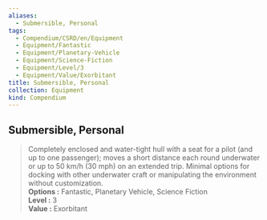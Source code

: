 ```yaml
---
aliases:
  - Submersible, Personal
tags:
  - Compendium/CSRD/en/Equipment
  - Equipment/Fantastic
  - Equipment/Planetary-Vehicle
  - Equipment/Science-Fiction
  - Equipment/Level/3
  - Equipment/Value/Exorbitant
title: Submersible, Personal
collection: Equipment
kind: Compendium
---
```

## Submersible, Personal  
  
>Completely enclosed and water-tight hull with a seat for a pilot (and up to one passenger); moves a short distance each round underwater or up to 50 km/h (30 mph) on an extended trip. Minimal options for docking with other underwater craft or manipulating the environment without customization.  
> **Options :** Fantastic, Planetary Vehicle, Science Fiction  
> **Level :** 3  
> **Value :** Exorbitant